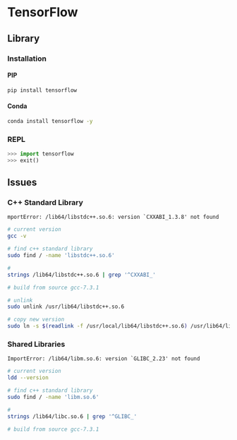 # TensorFlow

## Library

### Installation

#### PIP

```sh
pip install tensorflow
```

#### Conda

```sh
conda install tensorflow -y
```

### REPL

```py
>>> import tensorflow
>>> exit()
```

## Issues

### C++ Standard Library

```log
mportError: /lib64/libstdc++.so.6: version `CXXABI_1.3.8' not found
```

```sh
# current version
gcc -v

# find c++ standard library
sudo find / -name 'libstdc++.so.6'

#
strings /lib64/libstdc++.so.6 | grep '^CXXABI_'

# build from source gcc-7.3.1

# unlink
sudo unlink /usr/lib64/libstdc++.so.6

# copy new version
sudo ln -s $(readlink -f /usr/local/lib64/libstdc++.so.6) /usr/lib64/libstdc++.so.6
```

### Shared Libraries

```log
ImportError: /lib64/libm.so.6: version `GLIBC_2.23' not found
```

```sh
# current version
ldd --version

# find c++ standard library
sudo find / -name 'libm.so.6'

#
strings /lib64/libc.so.6 | grep '^GLIBC_'

# build from source gcc-7.3.1
```
